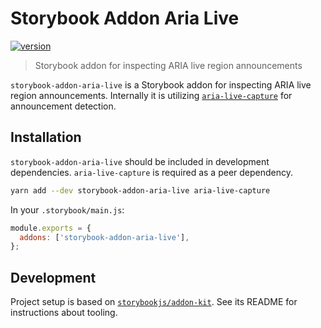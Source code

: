 # Storybook Addon Aria Live

[![version](https://img.shields.io/npm/v/storybook-addon-aria-live)](https://www.npmjs.com/package/storybook-addon-aria-live)

> Storybook addon for inspecting ARIA live region announcements

`storybook-addon-aria-live` is a Storybook addon for inspecting ARIA live region announcements. Internally it is utilizing [`aria-live-capture`](https://www.npmjs.com/package/aria-live-capture) for announcement detection.

## Installation

`storybook-addon-aria-live` should be included in development dependencies. `aria-live-capture` is required as a peer dependency.

```bash
yarn add --dev storybook-addon-aria-live aria-live-capture
```

In your `.storybook/main.js`:

```js
module.exports = {
  addons: ['storybook-addon-aria-live'],
};
```

## Development

Project setup is based on [`storybookjs/addon-kit`](https://github.com/storybookjs/addon-kit). See its README for instructions about tooling.

